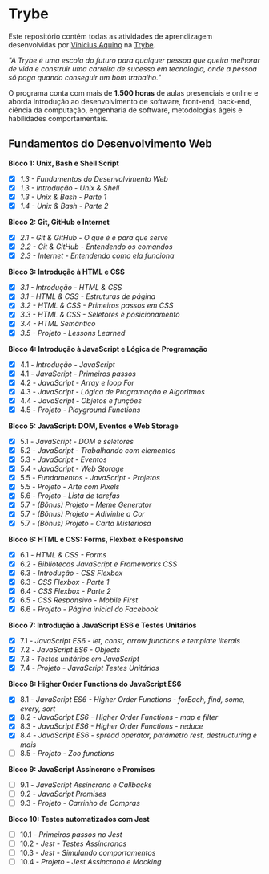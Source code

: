 # Trybe

Este repositório contém todas as atividades de aprendizagem desenvolvidas por [Vinicius Aquino](https://github.com/CandidoVinii) na [Trybe](https://www.betrybe.com/).

*"A Trybe é uma escola do futuro para qualquer pessoa que queira melhorar de vida e construir uma carreira de sucesso em tecnologia, onde a pessoa só paga quando conseguir um bom trabalho."*

O programa conta com mais de **1.500 horas** de aulas presenciais e online e aborda introdução ao desenvolvimento de software, front-end, back-end, ciência da computação, engenharia de software, metodologias ágeis e habilidades comportamentais.

## Fundamentos do Desenvolvimento Web
**Bloco 1: Unix, Bash e Shell Script**
- [x] *1.3 - Fundamentos do Desenvolvimento Web*
- [x]  *1.3 - Introdução - Unix & Shell*
- [x]  *1.3 - Unix & Bash - Parte 1*
- [x]  *1.4 - Unix & Bash - Parte 2*

**Bloco 2: Git, GitHub e Internet**
- [x]  *2.1 - Git & GitHub - O que é e para que serve*
- [x] *2.2 - Git & GitHub - Entendendo os comandos*
- [x]  *2.3 - Internet - Entendendo como ela funciona*
 
**Bloco 3: Introdução à HTML e CSS**
- [x]  *3.1 - Introdução - HTML & CSS*
- [x]  *3.1 - HTML & CSS - Estruturas de página*
- [x]  *3.2 - HTML & CSS - Primeiros passos em CSS*
- [x]  *3.3 - HTML & CSS - Seletores e posicionamento*
- [x]  *3.4 - HTML Semântico*
- [x]  *3.5 - Projeto - Lessons Learned*
 
**Bloco 4: Introdução à JavaScript e Lógica de Programação**
- [x]  4.1 - *Introdução - JavaScript*
- [x] 4.1 - *JavaScript - Primeiros passos*
- [x]  4.2 - *JavaScript - Array e loop For*
- [x]  4.3 - *JavaScript - Lógica de Programação e Algoritmos*
- [x]  4.4 - *JavaScript - Objetos e funções*
- [x]  4.5 - *Projeto - Playground Functions*
 
**Bloco 5: JavaScript: DOM, Eventos e Web Storage**
- [x]  5.1 - *JavaScript - DOM e seletores*
- [x]  5.2 - *JavaScript - Trabalhando com elementos*
- [x]  5.3 - *JavaScript - Eventos*
- [x]  5.4 - *JavaScript - Web Storage*
- [x]  5.5 - *Fundamentos - JavaScript - Projetos*
- [x]  5.5 - *Projeto - Arte com Pixels*
- [x]  5.6 - *Projeto - Lista de tarefas*
- [x]  5.7 - *(Bônus) Projeto - Meme Generator*
- [x]  5.7 - *(Bônus) Projeto - Adivinhe a Cor*
- [x]  5.7 - *(Bônus) Projeto - Carta Misteriosa*
 
**Bloco 6: HTML e CSS: Forms, Flexbox e Responsivo**
- [x] 6.1 - *HTML & CSS - Forms*
- [x]  6.2 - *Bibliotecas JavaScript e Frameworks CSS*
- [x]  6.3 - *Introdução - CSS Flexbox*
- [x]  6.3 - *CSS Flexbox - Parte 1*
- [x]  6.4 - *CSS Flexbox - Parte 2*
- [x]  6.5 - *CSS Responsivo - Mobile First*
- [x]  6.6 - *Projeto - Página inicial do Facebook*
 
**Bloco 7: Introdução à JavaScript ES6 e Testes Unitários**
- [x]  7.1 - *JavaScript ES6 - let, const, arrow functions e template literals*
- [x]  7.2 - *JavaScript ES6 - Objects*
- [x]  7.3 - *Testes unitários em JavaScript*
- [x]  7.4 - *Projeto - JavaScript Testes Unitários*
 
**Bloco 8: Higher Order Functions do JavaScript ES6**
- [x]  8.1 - *JavaScript ES6 - Higher Order Functions - forEach, find, some, every, sort*
- [x]  8.2 - *JavaScript ES6 - Higher Order Functions - map e filter*
- [x]  8.3 - *JavaScript ES6 - Higher Order Functions - reduce*
- [x]  8.4 - *JavaScript ES6 - spread operator, parâmetro rest, destructuring e mais*
- [ ]  8.5 - *Projeto - Zoo functions*
 
**Bloco 9: JavaScript Assíncrono e Promises**
- [ ]  9.1 - *JavaScript Assíncrono e Callbacks*
- [ ]  9.2 - *JavaScript Promises*
- [ ]  9.3 - *Projeto - Carrinho de Compras*
 
**Bloco 10: Testes automatizados com Jest**
- [ ]  10.1 - *Primeiros passos no Jest*
- [ ]  10.2 - *Jest - Testes Assíncronos*
- [ ]  10.3 - *Jest - Simulando comportamentos*
- [ ]  10.4 - *Projeto - Jest Assíncrono e Mocking*
